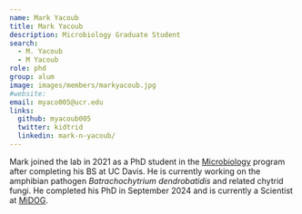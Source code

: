 ```yaml
---
name: Mark Yacoub
title: Mark Yacoub
description: Microbiology Graduate Student
search:
  - M. Yacoub
  - M Yacoub
role: phd
group: alum
image: images/members/markyacoub.jpg
#website:
email: myaco005@ucr.edu
links:
  github: myacoub005
  twitter: kidtrid
  linkedin: mark-n-yacoub/
---
```


Mark joined the lab in 2021 as a PhD student in the [Microbiology](http://microbiology.ucr.edu) program after completing his BS at UC Davis. He is currently working on the amphibian pathogen _Batrachochytrium dendrobatidis_ and related chytrid fungi. He completed his PhD in September 2024 and is currently a Scientist at [MiDOG](https://www.midogtest.com/).


